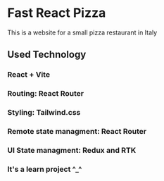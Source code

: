 # Fast React Pizza

This is a website for a small pizza restaurant in Italy 

## Used Technology

### React + Vite 
### Routing: React Router 
### Styling: Tailwind.css 
### Remote state managment: React Router 
### UI State managment: Redux and RTK

### It's a learn project ^\_^
